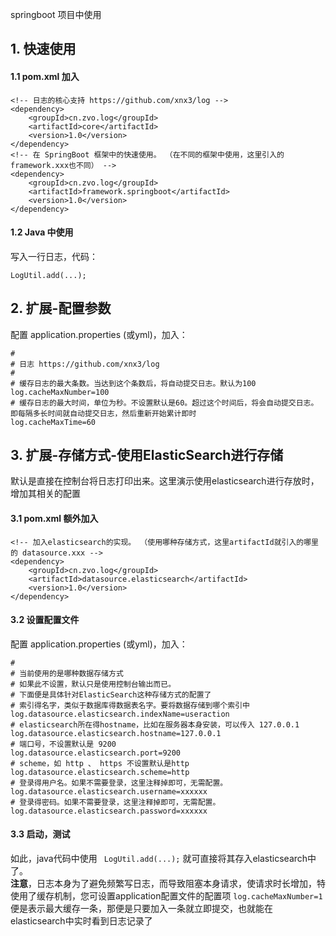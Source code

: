 springboot 项目中使用  

## 1. 快速使用

#### 1.1 pom.xml 加入

````
<!-- 日志的核心支持 https://github.com/xnx3/log -->
<dependency> 
	<groupId>cn.zvo.log</groupId>
	<artifactId>core</artifactId>
	<version>1.0</version>
</dependency>
<!-- 在 SpringBoot 框架中的快速使用。 （在不同的框架中使用，这里引入的framework.xxx也不同） -->
<dependency> 
	<groupId>cn.zvo.log</groupId>
	<artifactId>framework.springboot</artifactId>
	<version>1.0</version>
</dependency> 
````

#### 1.2 Java 中使用
写入一行日志，代码： 

````
LogUtil.add(...);
````

## 2. 扩展-配置参数

配置 application.properties (或yml)，加入：  

````
#
# 日志 https://github.com/xnx3/log
#
# 缓存日志的最大条数。当达到这个条数后，将自动提交日志。默认为100
log.cacheMaxNumber=100
# 缓存日志的最大时间，单位为秒。不设置默认是60。超过这个时间后，将会自动提交日志。即每隔多长时间就自动提交日志，然后重新开始累计即时
log.cacheMaxTime=60
````

## 3. 扩展-存储方式-使用ElasticSearch进行存储

默认是直接在控制台将日志打印出来。这里演示使用elasticsearch进行存放时，增加其相关的配置


#### 3.1 pom.xml 额外加入

````
<!-- 加入elasticsearch的实现。 （使用哪种存储方式，这里artifactId就引入的哪里的 datasource.xxx -->
<dependency> 
	<groupId>cn.zvo.log</groupId>
	<artifactId>datasource.elasticsearch</artifactId>
	<version>1.0</version>
</dependency>
````

#### 3.2 设置配置文件

配置 application.properties (或yml)，加入：

````
#
# 当前使用的是哪种数据存储方式
# 如果此不设置，默认只是使用控制台输出而已。
# 下面便是具体针对ElasticSearch这种存储方式的配置了
# 索引得名字，类似于数据库得数据表名字。要将数据存储到哪个索引中
log.datasource.elasticsearch.indexName=useraction
# elasticsearch所在得hostname，比如在服务器本身安装，可以传入 127.0.0.1
log.datasource.elasticsearch.hostname=127.0.0.1
# 端口号，不设置默认是 9200
log.datasource.elasticsearch.port=9200
# scheme，如 http 、 https 不设置默认是http
log.datasource.elasticsearch.scheme=http
# 登录得用户名。如果不需要登录，这里注释掉即可，无需配置。
log.datasource.elasticsearch.username=xxxxxx
# 登录得密码。如果不需要登录，这里注释掉即可，无需配置。
log.datasource.elasticsearch.password=xxxxxx
````

#### 3.3 启动，测试
如此，java代码中使用 ```` LogUtil.add(...);```` 就可直接将其存入elasticsearch中了。  
**注意**，日志本身为了避免频繁写日志，而导致阻塞本身请求，使请求时长增加，特使用了缓存机制，您可设置application配置文件的配置项 ```` log.cacheMaxNumber=1 ```` 便是表示最大缓存一条，那便是只要加入一条就立即提交，也就能在elasticsearch中实时看到日志记录了

